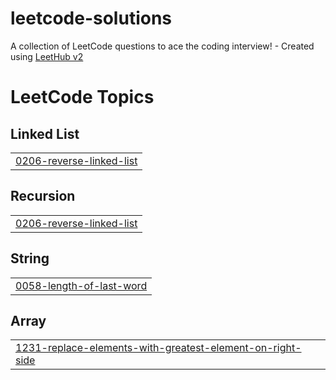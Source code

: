 # leetcode-solutions
A collection of LeetCode questions to ace the coding interview! - Created using [LeetHub v2](https://github.com/arunbhardwaj/LeetHub-2.0)

<!---LeetCode Topics Start-->
# LeetCode Topics
## Linked List
|  |
| ------- |
| [0206-reverse-linked-list](https://github.com/rv-amberh/leetcode-solutions/tree/master/0206-reverse-linked-list) |
## Recursion
|  |
| ------- |
| [0206-reverse-linked-list](https://github.com/rv-amberh/leetcode-solutions/tree/master/0206-reverse-linked-list) |
## String
|  |
| ------- |
| [0058-length-of-last-word](https://github.com/rv-amberh/leetcode-solutions/tree/master/0058-length-of-last-word) |
## Array
|  |
| ------- |
| [1231-replace-elements-with-greatest-element-on-right-side](https://github.com/rv-amberh/leetcode-solutions/tree/master/1231-replace-elements-with-greatest-element-on-right-side) |
<!---LeetCode Topics End-->